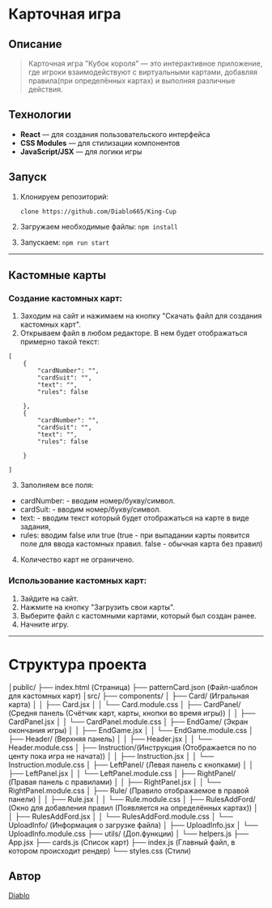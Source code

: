 # Карточная игра
## Описание
> Карточная игра "Кубок короля" — это интерактивное приложение, где игроки взаимодействуют с виртуальными картами, добавляя правила(при определённых картах) и выполняя различные действия.

## Технологии

- **React** — для создания пользовательского интерфейса
- **CSS Modules** — для стилизации компонентов
- **JavaScript/JSX** — для логики игры

## Запуск

1. Клонируем репозиторий: 

    ``` clone https://github.com/Diablo665/King-Cup ```

2. Загружаем необходимые файлы:
    ``` npm install ```

3. Запускаем: 
    ``` npm run start ```

---

## Кастомные карты

### Создание кастомных карт:

1. Заходим на сайт и нажимаем на кнопку "Скачать файл для создания кастомных карт".
2. Открываем файл в любом редакторе. В нем будет отображаться примерно такой текст: 
```
[
    {
        "cardNumber": "",
        "cardSuit": "",
        "text": "",
        "rules": false

    },
    {
        "cardNumber": "",
        "cardSuit": "",
        "text": "",
        "rules": false

    }

]
```

3. Заполняем все поля:

- cardNumber: - вводим номер/букву/символ. 
- cardSuit: - вводим номер/букву/символ. 
- text: - вводим текст который будет отображаться на карте в виде задания,
- rules: вводим false или true (true -  при выпадании карты появится поле для ввода кастомных правил. false - обычная карта без правил)

4. Количество карт не ограничено.

### Использование кастомных карт:

1. Зайдите на сайт.
2. Нажмите на кнопку "Загрузить свои карты".
3. Выберите файл с кастомными картами, который был создан ранее.
4. Начните игру.

---

# Структура проекта

│public/
├── index.html (Страница)
├── patternCard.json (Файл-шаблон для кастомных карт)
│src/
├── components/
│   ├── Card/ (Игральная карта)
│   │   ├── Card.jsx
│   │   └── Card.module.css
│   ├── CardPanel/ (Средня панель (Счётчик карт, карты, кнопки во время игры))
│   │   ├── CardPanel.jsx
│   │   └── CardPanel.module.css
│   ├── EndGame/ (Экран окончания игры)
│   │   ├── EndGame.jsx
│   │   └── EndGame.module.css
│   ├── Header/ (Верхняя панель)
│   │   ├── Header.jsx
│   │   └── Header.module.css
│   ├── Instruction/(Инструкция (Отображается по по центу пока игра не начата))
│   │   ├── Instruction.jsx
│   │   └── Instruction.module.css
│   ├── LeftPanel/ (Левая панель с кнопками)
│   │   ├── LeftPanel.jsx
│   │   └── LeftPanel.module.css
│   ├── RightPanel/ (Правая панель с правилами)
│   │   ├── RightPanel.jsx
│   │   └── RightPanel.module.css
│   ├── Rule/ (Правило отображаемое в правой панели)
│   │   ├── Rule.jsx
│   │   └── Rule.module.css
│   ├── RulesAddFord/ (Окно для добавления правил (Появляется на определённых картах))
│   │   ├── RulesAddFord.jsx
│   │   └── RulesAddFord.module.css
│   └── UploadInfo/ (Информация о загрузке файла)
│       ├── UploadInfo.jsx
│       └── UploadInfo.module.css
├── utils/ (Доп.функции)
│   └── helpers.js
├── App.jsx 
├── cards.js (Список карт)
├── index.js (Главный файл, в котором происходит рендер)
└── styles.css (Стили)

## Автор 

[Diablo](https://github.com/Diablo665)
